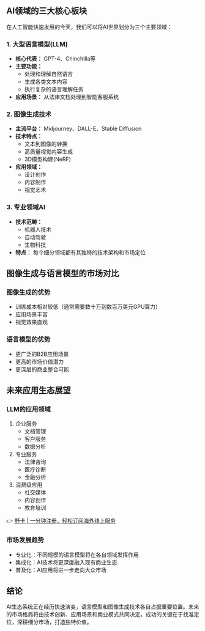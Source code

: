 ## AI领域的三大核心板块

在人工智能快速发展的今天，我们可以将AI世界划分为三个主要领域：

### 1. 大型语言模型(LLM)

- **核心代表：** GPT-4、Chinchilla等
- **主要功能：** 
  - 处理和理解自然语言
  - 生成各类文本内容
  - 执行复杂的语言理解任务
- **应用场景：** 从法律文档处理到智能客服系统

### 2. 图像生成技术

- **主流平台：** Midjourney、DALL-E、Stable Diffusion
- **技术特点：** 
  - 文本到图像的转换
  - 高质量视觉内容生成
  - 3D模型构建(NeRF)
- **应用领域：** 
  - 设计创作
  - 内容制作
  - 视觉艺术

### 3. 专业领域AI

- **技术范畴：** 
  - 机器人技术
  - 自动驾驶
  - 生物科技
- **特点：** 每个细分领域都有其独特的技术架构和市场定位

## 图像生成与语言模型的市场对比

### 图像生成的优势
- 训练成本相对较低（通常需要数十万到数百万美元GPU算力）
- 应用场景丰富
- 视觉效果直观

### 语言模型的优势
- 更广泛的B2B应用场景
- 更高的市场价值潜力
- 更深层的商业整合可能

## 未来应用生态展望

### LLM的应用领域
1. 企业服务
   - 文档管理
   - 客户服务
   - 数据分析
2. 专业服务
   - 法律咨询
   - 医疗诊断
   - 金融分析
3. 消费级应用
   - 社交媒体
   - 内容创作
   - 教育培训

👉 [野卡 | 一分钟注册，轻松订阅海外线上服务](https://bit.ly/bewildcard)

### 市场发展趋势
- 专业化：不同规模的语言模型将在各自领域发挥作用
- 集成化：AI技术将更深度融入现有商业生态
- 普及化：AI应用将进一步走向大众市场

## 结论

AI生态系统正在经历快速演变，语言模型和图像生成技术各自占据重要位置。未来的市场格局将由技术创新、应用场景和商业模式共同决定。成功的关键在于找准定位，深耕细分市场，打造独特价值。
